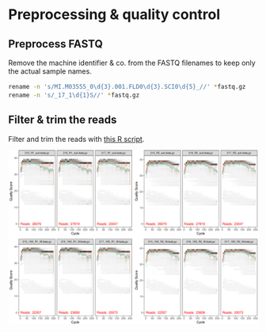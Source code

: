 # Preprocessing & quality control
## Preprocess FASTQ
Remove the machine identifier & co. from the FASTQ filenames to keep only the actual sample names.
```bash
rename -n 's/MI.M03555_0\d{3}.001.FLD0\d{3}.SCI0\d{5}_//' *fastq.gz
rename -n 's/_17_1\d{1}S//' *fastq.gz
```

## Filter & trim the reads
Filter  and trim the reads with [this R script](QualityFiltering.R).

![16S reads unfiltered vs. filtered](/Graphs/Preprocessing_QualityFiltering16S.png)
